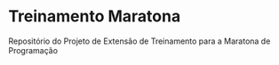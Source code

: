 # Treinamento Maratona
Repositório do Projeto de Extensão de Treinamento para a Maratona de Programação 


